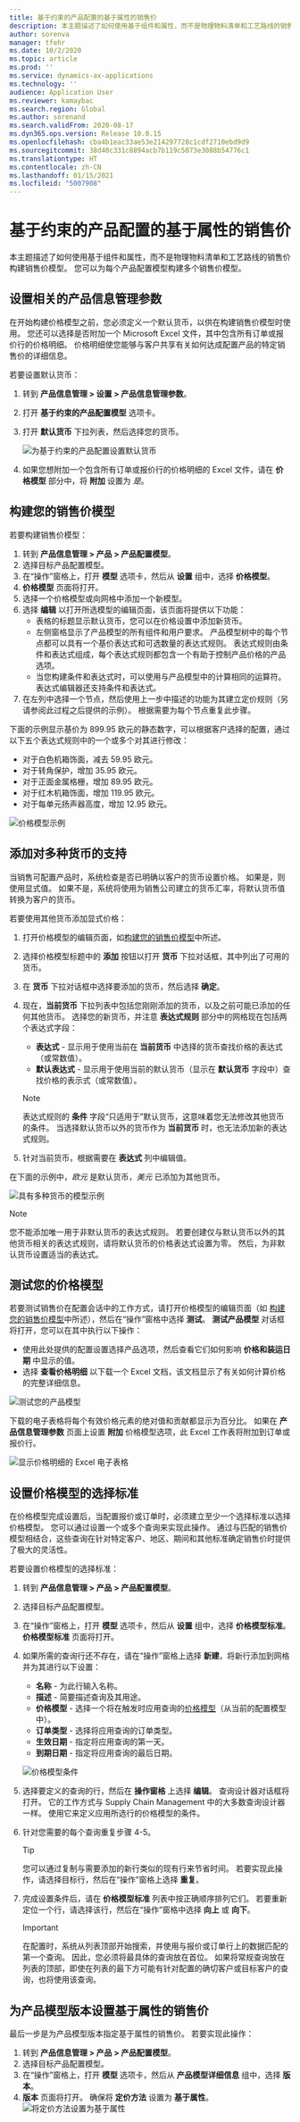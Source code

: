 ```yaml
---
title: 基于约束的产品配置的基于属性的销售价
description: 本主题描述了如何使用基于组件和属性，而不是物理物料清单和工艺路线的销售价构建销售价模型。
author: sorenva
manager: tfehr
ms.date: 10/2/2020
ms.topic: article
ms.prod: ''
ms.service: dynamics-ax-applications
ms.technology: ''
audience: Application User
ms.reviewer: kamaybac
ms.search.region: Global
ms.author: sorenand
ms.search.validFrom: 2020-08-17
ms.dyn365.ops.version: Release 10.0.15
ms.openlocfilehash: cba4b1eac33ae53e214297728c1cdf2710ebd9d9
ms.sourcegitcommit: 38d40c331c8894acb7b119c5073e3088b54776c1
ms.translationtype: HT
ms.contentlocale: zh-CN
ms.lasthandoff: 01/15/2021
ms.locfileid: "5007908"
---
```

# <a name="attribute-based-sales-prices-for-constraint-based-product-configuration"></a>基于约束的产品配置的基于属性的销售价

本主题描述了如何使用基于组件和属性，而不是物理物料清单和工艺路线的销售价构建销售价模型。 您可以为每个产品配置模型构建多个销售价模型。

## <a name="set-relevant-product-information-management-parameters"></a>设置相关的产品信息管理参数

在开始构建价格模型之前，您必须定义一个默认货币，以供在构建销售价模型时使用。 您还可以选择是否附加一个 Microsoft Excel 文件，其中包含所有订单或报价行的价格明细。 价格明细使您能够与客户共享有关如何达成配置产品的特定销售价的详细信息。

若要设置默认货币：

1. 转到 **产品信息管理 \> 设置 \> 产品信息管理参数**。
1. 打开 **基于约束的产品配置模型** 选项卡。
1. 打开 **默认货币** 下拉列表，然后选择您的货币。

    ![为基于约束的产品配置设置默认货币](media/prod-config-currency.png "为基于约束的产品配置设置默认货币")

1. 如果您想附加一个包含所有订单或报价行的价格明细的 Excel 文件，请在 **价格模型** 部分中，将 **附加** 设置为 *是*。

## <a name="build-your-sales-price-models"></a><a name="build-price-model"></a>构建您的销售价模型

若要构建销售价模型：

1. 转到 **产品信息管理 \> 产品 \> 产品配置模型**。
1. 选择目标产品配置模型。
1. 在“操作”窗格上，打开 **模型** 选项卡，然后从 **设置** 组中，选择 **价格模型**。
1. **价格模型** 页面将打开。
1. 选择一个价格模型或向网格中添加一个新模型。
1. 选择 **编辑** 以打开所选模型的编辑页面，该页面将提供以下功能：
    - 表格的标题显示默认货币，您可以在价格设置中添加新货币。
    - 左侧窗格显示了产品模型的所有组件和用户要求。 产品模型树中的每个节点都可以具有一个基价表达式和可选数量的表达式规则。 表达式规则由条件和表达式组成，每个表达式规则都包含一个有助于控制产品价格的产品选项。
    - 当您构建条件和表达式时，可以使用与产品模型中的计算相同的运算符。 表达式编辑器还支持条件和表达式。
1. 在左列中选择一个节点，然后使用上一步中描述的功能为其建立定价规则（另请参阅此过程之后提供的示例）。 根据需要为每个节点重复此步骤。

下面的示例显示基价为 899.95 欧元的静态数字，可以根据客户选择的配置，通过以下五个表达式规则中的一个或多个对其进行修改：

- 对于白色机箱饰面，减去 59.95 欧元。
- 对于转角保护，增加 35.95 欧元。
- 对于正面金属格栅，增加 89.95 欧元。
- 对于红木机箱饰面，增加 119.95 欧元。
- 对于每单元扬声器高度，增加 12.95 欧元。

![价格模型示例](media/prod-config-rules-example.png "价格模型示例")

## <a name="add-support-for-multiple-currencies"></a>添加对多种货币的支持

当销售可配置产品时，系统检查是否已明确以客户的货币设置价格。 如果是，则使用显式值。 如果不是，系统将使用为销售公司建立的货币汇率，将默认货币值转换为客户的货币。

若要使用其他货币添加显式价格：

1. 打开价格模型的编辑页面，如[构建您的销售价模型](#build-price-model)中所述。
1. 选择价格模型标题中的 **添加** 按钮以打开 **货币** 下拉对话框，其中列出了可用的货币。
1. 在 **货币** 下拉对话框中选择要添加的货币，然后选择 **确定**。
1. 现在，**当前货币** 下拉列表中包括您刚刚添加的货币，以及之前可能已添加的任何其他货币。 选择您的新货币，并注意 **表达式规则** 部分中的网格现在包括两个表达式字段：
    - **表达式** - 显示用于使用当前在 **当前货币** 中选择的货币查找价格的表达式（或常数值）。
    - **默认表达式** - 显示用于使用当前的默认货币（显示在 **默认货币** 字段中）查找价格的表示式（或常数值）。

    > [!NOTE]
    > 表达式规则的 **条件** 字段“只适用于”默认货币，这意味着您无法修改其他货币的条件。 当选择默认货币以外的货币作为 **当前货币** 时，也无法添加新的表达式规则。
1. 针对当前货币，根据需要在 **表达式** 列中编辑值。

在下面的示例中，_欧元_ 是默认货币，_美元_ 已添加为其他货币。

![具有多种货币的模型示例](media/prod-config-rules-currency-example.png "具有多种货币的模型示例")

> [!NOTE]
> 您不能添加唯一用于非默认货币的表达式规则。 若要创建仅与默认货币以外的其他货币相关的表达式规则，请将默认货币的价格表达式设置为零。 然后，为非默认货币设置适当的表达式。

## <a name="test-your-price-model"></a>测试您的价格模型

若要测试销售价在配置会话中的工作方式，请打开价格模型的编辑页面（如 [构建您的销售价模型](#build-price-model)中所述），然后在“操作”窗格中选择 **测试**。 **测试产品模型** 对话框将打开，您可以在其中执行以下操作：

- 使用此处提供的配置设置选择产品选项，然后查看它们如何影响 **价格和装运日期** 中显示的值。
- 选择 **查看价格明细** 以下载一个 Excel 文档，该文档显示了有关如何计算价格的完整详细信息。

![测试您的产品模型](media/prod-config-test.png "测试您的产品模型")

下载的电子表格将每个有效价格元素的绝对值和贡献都显示为百分比。 如果在 **产品信息管理参数** 页面上设置 **附加** 价格模型选项，此 Excel 工作表将附加到订单或报价行。

![显示价格明细的 Excel 电子表格](media/prod-config-excel-example.png "显示价格明细的 Excel 电子表格")

## <a name="set-up-selection-criteria-for-price-models"></a>设置价格模型的选择标准

在价格模型完成设置后，当配置报价或订单时，必须建立至少一个选择标准以选择价格模型。 您可以通过设置一个或多个查询来实现此操作。 通过与匹配的销售价模型相结合，这些查询在针对特定客户、地区、期间和其他标准确定销售价时提供了极大的灵活性。

若要设置价格模型的选择标准：

1. 转到 **产品信息管理 \> 产品 \> 产品配置模型**。
1. 选择目标产品配置模型。
1. 在“操作”窗格上，打开 **模型** 选项卡，然后从 **设置** 组中，选择 **价格模型标准**。 **价格模型标准** 页面将打开。
1. 如果所需的查询行还不存在，请在“操作”窗格上选择 **新建**，将新行添加到网格并为其进行以下设置：
    - **名称** - 为此行输入名称。
    - **描述** - 简要描述查询及其用途。
    - **价格模型** - 选择一个将在触发时应用查询的[价格模型](#build-price-model)（从当前的配置模型中）。
    - **订单类型** - 选择将应用查询的订单类型。
    - **生效日期** - 指定将应用查询的第一天。
    - **到期日期** - 指定将应用查询的最后日期。

    ![价格模型条件](media/prod-config-price-model-criteria.png "价格模型条件")

1. 选择要定义的查询的行，然后在 **操作窗格** 上选择 **编辑**。 查询设计器对话框将打开。 它的工作方式与 Supply Chain Management 中的大多数查询设计器一样。 使用它来定义应用所选行的价格模型的条件。

1. 针对您需要的每个查询重复步骤 4-5。
    > [!TIP]
    > 您可以通过复制与需要添加的新行类似的现有行来节省时间。 若要实现此操作，请选择目标行，然后在“操作”窗格上选择 **重复**。

1. 完成设置条件后，请在 **价格模型标准** 列表中按正确顺序排列它们。 若要重新定位一个行，请选择该行，然后在“操作”窗格中选择 **向上** 或 **向下**。

    > [!IMPORTANT]
    > 在配置时，系统从列表顶部开始搜索，并使用与报价或订单行上的数据匹配的第一个查询。 因此，您必须将最具体的查询放在首位。 如果将常规查询放在列表的顶部，即使在列表的最下方可能有针对配置的确切客户或目标客户的查询，也将使用该查询。

## <a name="set-attribute-based-sales-prices-for-the-product-model-version"></a>为产品模型版本设置基于属性的销售价

最后一步是为产品模型版本指定基于属性的销售价。 若要实现此操作：

1. 转到 **产品信息管理 \> 产品 \> 产品配置模型**。
1. 选择目标产品配置模型。
1. 在“操作”窗格上，打开 **模型** 选项卡，然后从 **产品模型详细信息** 组中，选择 **版本**。
1. **版本** 页面将打开。 确保将 **定价方法** 设置为 **基于属性**。
    ![将定价方法设置为基于属性](media/prod-config-versions.png "将定价方法设置为基于属性")
